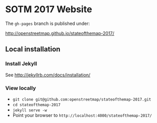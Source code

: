 # SOTM 2017 Website

The `gh-pages` branch is published under:

http://openstreetmap.github.io/stateofthemap-2017/

## Local installation

### Install Jekyll

See http://jekyllrb.com/docs/installation/

### View locally

* `git clone git@github.com:openstreetmap/stateofthemap-2017.git`
* `cd stateofthemap-2017`
* `jekyll serve -w`
* Point your browser to `http://localhost:4000/stateofthemap-2017/`
